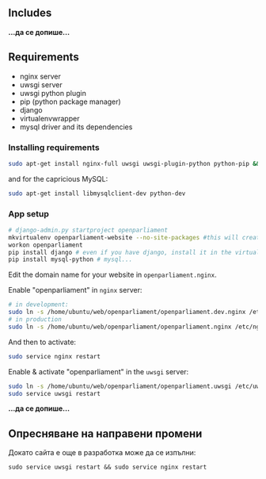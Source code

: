 ## Includes
**...да се допише...**

## Requirements
 - nginx server
 - uwsgi server
 - uwsgi python plugin
 - pip (python package manager)
 - django
 - virtualenvwrapper
 - mysql driver and its dependencies

### Installing requirements

```sh
sudo apt-get install nginx-full uwsgi uwsgi-plugin-python python-pip && sudo pip install django virtualenvwrapper
```
and for the capricious MySQL:

```sh
sudo apt-get install libmysqlclient-dev python-dev
```

### App setup

```sh
# django-admin.py startproject openparliament
mkvirtualenv openparliament-website --no-site-packages #this will create a virtual environment at ~/.virtualenvs/openparliament-website
workon openparliament
pip install django # even if you have django, install it in the virtual env
pip install mysql-python # mysql...
```

Edit the domain name for your website in `openparliament.nginx`.

Enable "openparliament" in `nginx` server:
```sh
# in development:
sudo ln -s /home/ubuntu/web/openparliament/openparliament.dev.nginx /etc/nginx/sites-enabled/
# in production
sudo ln -s /home/ubuntu/web/openparliament/openparliament.nginx /etc/nginx/sites-enabled/
```

And then to activate:
```sh
sudo service nginx restart
```

Enable & activate "openparliament" in the `uwsgi` server:
```sh
sudo ln -s /home/ubuntu/web/openparliament/openparliament.uwsgi /etc/uwsgi/apps-enabled/openparliament.ini
sudo service uwsgi restart
```

**...да се допише...**

## Опресняване на направени промени

Докато сайта е още в разработка може да се изпълни:

```
sudo service uwsgi restart && sudo service nginx restart
```
